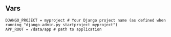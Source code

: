 
## Vars

    DJANGO_PROJECT = myproject # Your Django project name (as defined when running "django-admin.py startproject myproject")
    APP_ROOT = /data/app # path to application